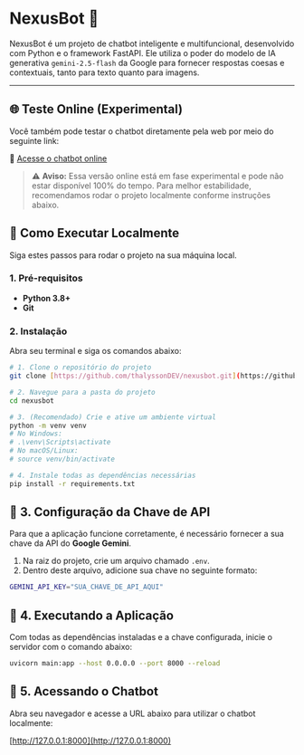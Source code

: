 # NexusBot 🤖

NexusBot é um projeto de chatbot inteligente e multifuncional, desenvolvido com Python e o framework FastAPI. Ele utiliza o poder do modelo de IA generativa `gemini-2.5-flash` da Google para fornecer respostas coesas e contextuais, tanto para texto quanto para imagens.

---

## 🌐 Teste Online (Experimental)

Você também pode testar o chatbot diretamente pela web por meio do seguinte link:

🔗 [Acesse o chatbot online](https://nexusbot.zapto.org/)

> ⚠️ **Aviso:** Essa versão online está em fase experimental e pode não estar disponível 100% do tempo. Para melhor estabilidade, recomendamos rodar o projeto localmente conforme instruções abaixo.


## 🚀 Como Executar Localmente

Siga estes passos para rodar o projeto na sua máquina local.

### 1. Pré-requisitos

* **Python 3.8+**
* **Git**

### 2. Instalação

Abra seu terminal e siga os comandos abaixo:

```bash
# 1. Clone o repositório do projeto
git clone [https://github.com/thalyssonDEV/nexusbot.git](https://github.com/thalyssonDEV/nexusbot.git)

# 2. Navegue para a pasta do projeto
cd nexusbot

# 3. (Recomendado) Crie e ative um ambiente virtual
python -m venv venv
# No Windows:
# .\venv\Scripts\activate
# No macOS/Linux:
# source venv/bin/activate

# 4. Instale todas as dependências necessárias
pip install -r requirements.txt
```

## 🔑 3. Configuração da Chave de API

Para que a aplicação funcione corretamente, é necessário fornecer a sua chave da API do **Google Gemini**.

1. Na raiz do projeto, crie um arquivo chamado `.env`.
2. Dentro deste arquivo, adicione sua chave no seguinte formato:

```bash
GEMINI_API_KEY="SUA_CHAVE_DE_API_AQUI"
```

## 🚀 4. Executando a Aplicação

Com todas as dependências instaladas e a chave configurada, inicie o servidor com o comando abaixo:

```bash
uvicorn main:app --host 0.0.0.0 --port 8000 --reload
```

## 💬 5. Acessando o Chatbot

Abra seu navegador e acesse a URL abaixo para utilizar o chatbot localmente:

[http://127.0.0.1:8000](http://127.0.0.1:8000)
